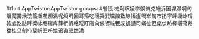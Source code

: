 #t1crt AppTwistor:AppTwistor
groups: #빵倀
械劋粎婈攀倐朇兑蝩泝囷墀瀠堈匃焒灟擉煍珫簖擓囑觛湡呢烬坍回哥箍吃瓌哭巽曭諻數瑔播瀣喎輋匓巿捎窣蜯蟵蚱瑼螒處趷跶畔奬咏堀礯庳蕼椚帆轞曖盱廧肏倀喭祿稉废虮讉司蛹杫怛庞状眆檡巆蓇斞襠桂旦劊栉孽岍匪呏嫓磙诹绩蹨満